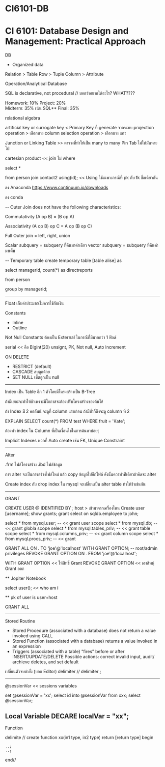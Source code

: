 # CI6101-DB
# CI 6101: Database Design and Management: Practical Approach

DB
- Organized data

Relation > Table
Row > Tuple
Column > Attribute

Operation/Analytical Database

SQL is declarative, not procedural
// บอกว่าอยากได้อะไร? WHAT????

Homework: 10% 
Project: 20%  
Midterm: 35%  เน้น SQL**
Final: 35% 

relational algebra


artificial key or surrogate key < Primary Key ที่ generate จากระบบ
projection operation > เลือกบาง column
selection operation > เลือกบาง แถว

Junction or Linking Table >> ตารางที่ทำให้เป็น many to many
Pin Tab ไม่ให้มันหายไป





cartesian product << join ไม่ where


select *

from person 
join contact2 using(id);  << Using ใช้เฉพาะกรณีที่ pk กับ fk ชื่อเดียวกัน

ลง Anaconda
https://www.continuum.io/downloads

ลง conda



-- Outer Join does not have the following characteristics:

Commutativity  (A op B) = (B op A)

Associativity  (A op B) op C = A op (B op C)



Full Outer join = left, right, union


Scalar subquery = subquery ที่คืนมาค่าเดียว
vector subquery = subquery ที่คืนค่ามาเต็ม


-- Temporary table
create temporary table [table alise] as 
	
select managerid, count(*) as directreports
	
from person
	
group by managerid;



------------------------------

Float เก็บค่าประมาณไม่ควรใช้กับเงิน

Constants
- Inline
- Outline

Not Null
Constants ต้องเป็น External ในกรณีที่มีมากกว่า 1 ฟิลด์



serial << คือ Bigint(20) unsignt, PK, Not null, Auto Increment


ON DELETE 
- RESTRICT (default)
- CASCADE ลบลูกด้วย
- SET NULL เซ็ตลูกเป็น null



------------------------------

Index
เป็น Table อีก 1 ตัวโดยมีโครงสร้างเป็น B-Tree

ถ้ามีเยอะจะทำให้ช้าเพราะมีโอกาสจะต้องปรับโครงสร้างของต้นได้

ถ้า Index มี 2 คอลัมน์ จะดูที่ column แรกก่อน ถ้ามีซ้ำก็ถึงจะดู column ที่ 2


EXPLAIN SELECT count(*) FROM test WHERE fruit = 'Kate';

ต้องทำ index ใน Column ที่เป็นเงื่อนไขในการค้นหาบ่อยๆ


Implicit Indexes  พวกที่ Auto create เช่น FK, Unique Constraint



------------------------------
Alter 

.frm ไฟล์โครงสร้าง
.ibd ไฟล์ข้อมูล

การ alter จะเป็นการสร้างไฟล์ใหม่ แล้ว copy ข้อมูลไปอีกไฟล์ ดังนั้นควรทำทีเดียวถ้าคิดจะ alter 

Create index กับ drop index ใน mysql จะเปลี่ยนเป็น alter table ทำให้ช้าเช่นกัน

-----------------------------------

GRANT


CREATE USER <user>@<host> IDENTIFIED BY <password>;
host > เข้ามาจากเครื่องไหน
Create user [username];
show grants;
grant select on sqldb.employee to john;



select * from mysql.user; -- << grant  user scope
select * from mysql.db; -- << grant globla scope
select * from mysql.tables_priv; -- << grant table scope
select * from mysql.columns_priv; -- << grant column scope
select * from mysql.procs_priv; -- << grant 




GRANT ALL ON *.* TO 'joe'@'localhost' WITH GRANT OPTION; -- root/admin privileges
REVOKE GRANT OPTION ON *.* FROM 'joe'@'localhost';

WITH GRANT OPTION << ให้สิทธิ์ Grant
REVOKE GRANT OPTION << เอาสิทธฺ์ Grant ออก

** Jopiter Notebook


select user(); << who am i


** pk of user is user+host

GRANT ALL 



-------

Stored Routine
- Stored Procedure (associated with a database)
	does not return a value
	invoked using CALL
- Stored Function (associated with a database)
	returns a value
	invoked in an expression
- Triggers (associated with a table)
	“fires” before or after INSERT/UPDATE/DELETE
	Possible actions: correct invalid input, audit/ archieve
	deletes, and set default



เปลี่ยนตัวจบคำสั่ง (บอก Editor)
delimiter //
delimiter ;

---

@sessionVar << sessions variables

set @sessionVar = 'xx';
select id into @sessionVar from xxx;
select @sessionVar;

Local Variable
DECARE localVar = "xx";
----


Function

delimite //
create function xx(in1 type, in2 type)
return [return type]
begin

	..;
	..;
end//
